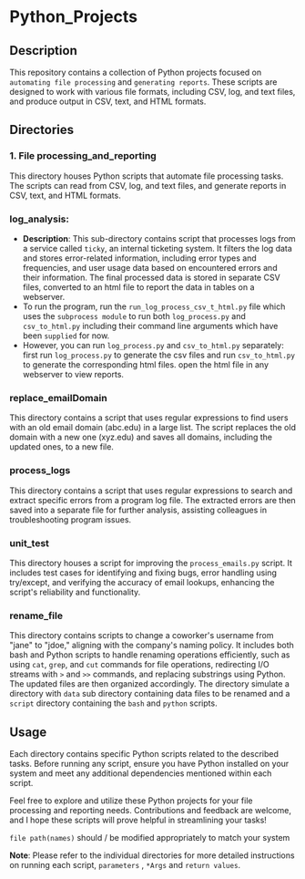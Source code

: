 # Python_Projects
## Description

This repository contains a collection of Python projects focused on `automating file processing` and `generating reports`. These scripts are designed to work with various file formats, including CSV, log, and text files, and produce output in CSV, text, and HTML formats.

## Directories

### 1. File processing_and_reporting

This directory houses Python scripts that automate file processing tasks. The scripts can read from CSV, log, and text files, and generate reports in CSV, text, and HTML formats.

### log_analysis:
  - **Description**: This sub-directory contains script that processes logs from a service called `ticky`, an internal ticketing system. It filters the log data and stores error-related information, including error types and frequencies, and user usage data based on encountered errors and their information. The final processed data is stored in separate CSV files, converted to an html file to report the data in tables on a webserver.
  - To run the program, run the `run_log_process_csv_t_html.py` file which uses the `subprocess module` to run both `log_process.py` and `csv_to_html.py` including their command line arguments which have been `supplied` for now.
  - However, you can run `log_process.py` and `csv_to_html.py` separately: first run `log_process.py` to generate the csv files and run `csv_to_html.py` to generate the corresponding html files. open the html file in any webserver to view reports.

### replace_emailDomain

This directory contains a script that uses regular expressions to find users with an old email domain (abc.edu) in a large list. The script replaces the old domain with a new one (xyz.edu) and saves all domains, including the updated ones, to a new file.

### process_logs

This directory contains a script that uses regular expressions to search and extract specific errors from a program log file. The extracted errors are then saved into a separate file for further analysis, assisting colleagues in troubleshooting program issues.

### unit_test

This directory houses a script for improving the `process_emails.py` script. It includes test cases for identifying and fixing bugs, error handling using try/except, and verifying the accuracy of email lookups, enhancing the script's reliability and functionality.

### rename_file

This directory contains scripts to change a coworker's username from "jane" to "jdoe," aligning with the company's naming policy. It includes both bash and Python scripts to handle renaming operations efficiently, such as using `cat`, `grep`, and `cut` commands for file operations, redirecting I/O streams with `>` and `>>` commands, and replacing substrings using Python. The updated files are then organized accordingly. The directory simulate a directory with `data` sub directory containing data files to be renamed and a `script` directory containing the `bash` and `python` scripts.


## Usage

Each directory contains specific Python scripts related to the described tasks. Before running any script, ensure you have Python installed on your system and meet any additional dependencies mentioned within each script.

Feel free to explore and utilize these Python projects for your file processing and reporting needs. Contributions and feedback are welcome, and I hope these scripts will prove helpful in streamlining your tasks!

`file path(names)` should / be modified appropriately to match your system

**Note**: Please refer to the individual directories for more detailed instructions on running each script, `parameters` , `*Args` and `return values`.

